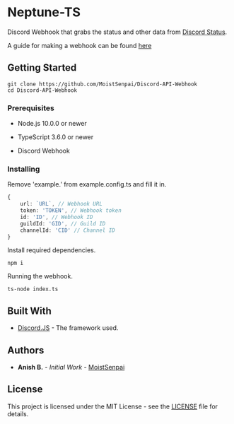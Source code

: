 # Neptune-TS

Discord Webhook that grabs the status and other data from [Discord Status](https://status.discordapp.com/). 

A guide for making a webhook can be found [here](https://gist.github.com/jagrosh/5b1761213e33fc5b54ec7f6379034a22)

## Getting Started

```
git clone https://github.com/MoistSenpai/Discord-API-Webhook
cd Discord-API-Webhook
```

### Prerequisites

* Node.js 10.0.0 or newer

* TypeScript 3.6.0 or newer

* Discord Webhook

### Installing

Remove 'example.' from example.config.ts and fill it in.
```ts
{
	url: `URL`, // Webhook URL
	token: 'TOKEN', // Webhook token
	id: 'ID', // Webhook ID
	guildId: 'GID', // Guild ID
	channelId: 'CID' // Channel ID
}
```

Install required dependencies.

```
npm i
```

Running the webhook.

```
ts-node index.ts
```

## Built With

* [Discord.JS](https://github.com/discordjs/discord.js/) - The framework used.

## Authors

* **Anish B.** - *Initial Work* - [MoistSenpai](https://github.com/MoistSenpai)

## License

This project is licensed under the MIT License - see the [LICENSE](LICENSE) file for details.
